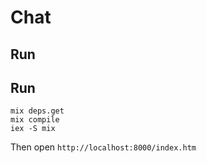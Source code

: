 # Chat


## Run

Run
---

```
mix deps.get
mix compile
iex -S mix
```

Then open `http://localhost:8000/index.htm`

